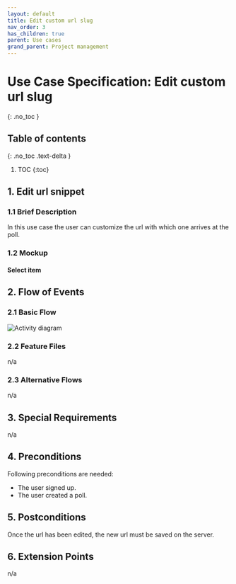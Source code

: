 ```yaml
---
layout: default
title: Edit custom url slug
nav_order: 3
has_children: true
parent: Use cases
grand_parent: Project management
---
```

# Use Case Specification: Edit custom url slug
{: .no_toc }

## Table of contents
{: .no_toc .text-delta }

1. TOC
{:toc}

## 1. Edit url snippet
### 1.1 Brief Description
In this use case the user can customize the url with which one arrives at the poll.
### 1.2 Mockup
#### Select item

## 2. Flow of Events
### 2.1 Basic Flow
![Activity diagram](../../media/use-cases/activity-diagram-edit-custom-url-slug.svg)

### 2.2 Feature Files
n/a
### 2.3 Alternative Flows
n/a
## 3. Special Requirements
n/a
## 4. Preconditions
Following preconditions are needed:
- The user signed up.
- The user created a poll.
## 5. Postconditions
Once the url has been edited, the new url must be saved on the server.
## 6. Extension Points
n/a